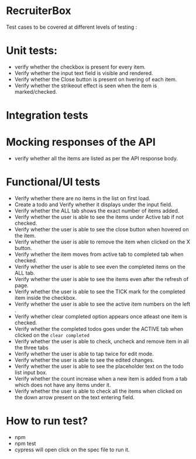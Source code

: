 # RecruiterBox

Test cases to be covered at different levels of testing :

# Unit tests:

-   verify whether the checkbox is present for every item.
-   Verify whether the input text field is visible and rendered.
-   Verify whether the Close button is present on hvering of each item.
-   Verify whether the strikeout effect is seen when the item is marked/checked.

# Integration tests

# Mocking responses of the API

-   verify whether all the items are listed as per the API response body.

# Functional/UI tests

-   Verify whether there are no items in the list on first load.
-   Create a todo and Verify whether it displays under the input field.
-   Verify whether the ALL tab shows the exact number of items added.
-   Verify whether the user is able to see the items under Active tab if not checked.
-   Verify whether the user is able to see the close button when hovered on the item.
-   Verify whether the user is able to remove the item when clicked on the X button.
-   Verify whether the item moves from active tab to completed tab when checked.
-   Verify whether the user is able to see even the completed items on the ALL tab.
-   Verify whether the user is able to see the items even after the refresh of page.
-   Verify whether the user is able to see the TICK mark for the completed item inside the checkbox.
-   Verify whether the user is able to see the active item numbers on the left .
-   Verify whether clear completed option appears once atleast one item is checked.
-   Verify whether the completed todos goes under the ACTIVE tab when clicked on the `clear completed`
-   Verify whether the user is able to check, uncheck and remove item in all the three tabs
-   Verify whether the user is able to tap twice for edit mode.
-   Verify whether the user is able to see the edited changes.
-   Verify whether the user is able to see the placeholder text on the todo list input box.
-   Verify whether the count increase when a new item is added from a tab which does not have any items under it.
-   Verify whether the user is able to check all the items when clicked on the down arrow present on the text entering field.


# How to run test?
- npm 
- npm test
- cypress will open click on the spec file to run it.
